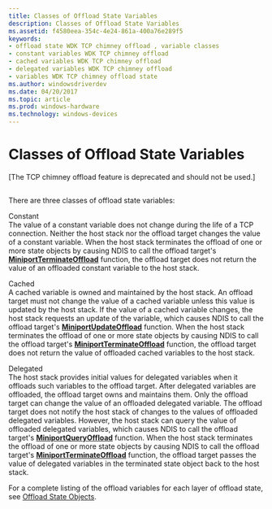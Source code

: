 ```yaml
---
title: Classes of Offload State Variables
description: Classes of Offload State Variables
ms.assetid: f4580eea-354c-4e24-861a-400a76e289f5
keywords:
- offload state WDK TCP chimney offload , variable classes
- constant variables WDK TCP chimney offload
- cached variables WDK TCP chimney offload
- delegated variables WDK TCP chimney offload
- variables WDK TCP chimney offload state
ms.author: windowsdriverdev
ms.date: 04/20/2017
ms.topic: article
ms.prod: windows-hardware
ms.technology: windows-devices
---
```


# Classes of Offload State Variables


\[The TCP chimney offload feature is deprecated and should not be used.\]

## <a href="" id="ddk-classes-of-offload-state-variables-ng"></a>


There are three classes of offload state variables:

<a href="" id="constant"></a>Constant  
The value of a constant variable does not change during the life of a TCP connection. Neither the host stack nor the offload target changes the value of a constant variable. When the host stack terminates the offload of one or more state objects by causing NDIS to call the offload target's [**MiniportTerminateOffload**](https://msdn.microsoft.com/library/windows/hardware/ff559468) function, the offload target does not return the value of an offloaded constant variable to the host stack.

<a href="" id="cached"></a>Cached  
A cached variable is owned and maintained by the host stack. An offload target must not change the value of a cached variable unless this value is updated by the host stack. If the value of a cached variable changes, the host stack requests an update of the variable, which causes NDIS to call the offload target's [**MiniportUpdateOffload**](https://msdn.microsoft.com/library/windows/hardware/ff560463) function. When the host stack terminates the offload of one or more state objects by causing NDIS to call the offload target's [**MiniportTerminateOffload**](https://msdn.microsoft.com/library/windows/hardware/ff559468) function, the offload target does not return the value of offloaded cached variables to the host stack.

<a href="" id="delegated"></a>Delegated  
The host stack provides initial values for delegated variables when it offloads such variables to the offload target. After delegated variables are offloaded, the offload target owns and maintains them. Only the offload target can change the value of an offloaded delegated variable. The offload target does not notify the host stack of changes to the values of offloaded delegated variables. However, the host stack can query the value of offloaded delegated variables, which causes NDIS to call the offload target's [**MiniportQueryOffload**](https://msdn.microsoft.com/library/windows/hardware/ff559423) function. When the host stack terminates the offload of one or more state objects by causing NDIS to call the offload target's [**MiniportTerminateOffload**](https://msdn.microsoft.com/library/windows/hardware/ff559468) function, the offload target passes the value of delegated variables in the terminated state object back to the host stack.

For a complete listing of the offload variables for each layer of offload state, see [Offload State Objects](offload-state-objects.md).

 

 





